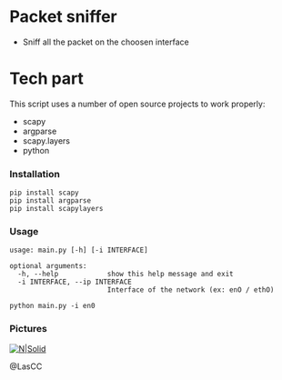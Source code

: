 # Packet sniffer

- Sniff all the packet on the choosen interface

# Tech part

This script uses a number of open source projects to work properly:

- scapy
- argparse
- scapy.layers
- python

### Installation

```
pip install scapy 
pip install argparse
pip install scapylayers
```

### Usage

```
usage: main.py [-h] [-i INTERFACE]

optional arguments:
  -h, --help            show this help message and exit
  -i INTERFACE, --ip INTERFACE
                        Interface of the network (ex: enO / ethO)
```

```
python main.py -i en0
```

### Pictures

[![N|Solid](https://i.imgur.com/4VXFkQn.png)](https://i.imgur.com/4VXFkQn.png)

@LasCC
